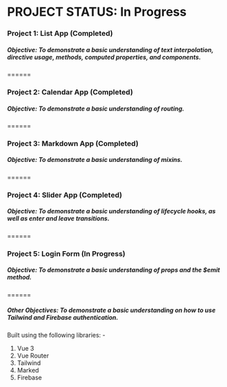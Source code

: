 # PROJECT STATUS: In Progress

### Project 1: List App (Completed)
##### Objective: To demonstrate a basic understanding of text interpolation, directive usage, methods, computed properties, and components.
======
### Project 2: Calendar App (Completed)
##### Objective: To demonstrate a basic understanding of routing.
======
### Project 3: Markdown App (Completed)
##### Objective: To demonstrate a basic understanding of mixins.
======
### Project 4: Slider App (Completed)
##### Objective: To demonstrate a basic understanding of lifecycle hooks, as well as enter and leave transitions.
======
### Project 5: Login Form (In Progress)
##### Objective: To demonstrate a basic understanding of props and the $emit method.
======
##### Other Objectives: To demonstrate a basic understanding on how to use Tailwind and Firebase authentication.

Built using the following libraries: -
1. Vue 3
2. Vue Router
3. Tailwind
4. Marked
5. Firebase
